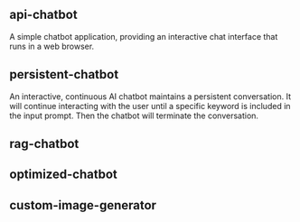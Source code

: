 ## api-chatbot
A simple chatbot application, providing an interactive chat interface that runs in a web browser.

## persistent-chatbot
An interactive, continuous AI chatbot maintains a persistent conversation. It will continue interacting with the user until a specific keyword is included in the input prompt. Then the chatbot will terminate the conversation.

## rag-chatbot

## optimized-chatbot

## custom-image-generator
